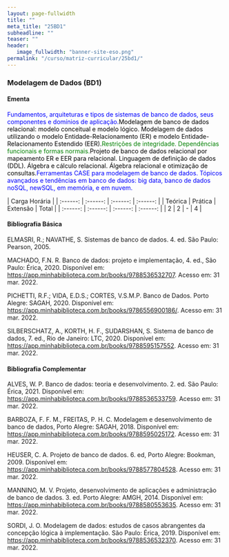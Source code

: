 ```yaml
---
layout: page-fullwidth
title: ""
meta_title: "25BD1"
subheadline: ""
teaser: ""
header:
   image_fullwidth: "banner-site-eso.png"
permalink: "/curso/matriz-curricular/25bd1/"
---
```


### **Modelagem de Dados (BD1)**

#### **Ementa**

<class style="color: blue">Fundamentos, arquiteturas e tipos de sistemas de banco de dados, seus componentes e domínios de aplicação.</class><class style="color: black">Modelagem de banco de dados relacional: modelo conceitual e modelo lógico. Modelagem de dados utilizando o modelo Entidade-Relacionamento (ER) e modelo Entidade-Relacionamento Estendido (EER).</class><class style="color: green">Restrições de integridade. Dependências funcionais e formas normais.</class><class style="color: black">Projeto de banco de dados relacional por mapeamento ER e EER para relacional. Linguagem de definição de dados (DDL). Álgebra e cálculo relacional. Álgebra relacional e otimização de consultas.</class><class style="color: blue">Ferramentas CASE para modelagem de banco de dados. Tópicos avançados e tendências em banco de dados: big data, banco de dados noSQL, newSQL, em memória, e em nuvem.</class>

| Carga Horária | 
| :------: | :------: | :------: | :------: |
| Teórica | Prática | Extensão | Total |
| :------: | :------: | :------: | :------: |
| 2 | 2 | - | 4 |

#### **Bibliografia Básica** 

ELMASRI, R.; NAVATHE, S. Sistemas de banco de dados. 4. ed. São Paulo: Pearson, 2005. 

MACHADO, F.N. R. Banco de dados: projeto e implementação, 4. ed., São Paulo: Érica, 2020. Disponível em: https://app.minhabiblioteca.com.br/books/9788536532707. Acesso em: 31 mar. 2022. 

PICHETTI, R.F.; VIDA, E.D.S.; CORTES, V.S.M.P. Banco de Dados. Porto Alegre: SAGAH, 2020. Disponível em: https://app.minhabiblioteca.com.br/books/9786556900186/. Acesso em: 31 mar. 2022. 

SILBERSCHATZ, A., KORTH, H. F., SUDARSHAN, S. Sistema de banco de dados, 7. ed., Rio de Janeiro: LTC, 2020. Disponível em: https://app.minhabiblioteca.com.br/books/9788595157552. Acesso em: 31 mar. 2022. 

#### **Bibliografia Complementar**

ALVES, W. P. Banco de dados: teoria e desenvolvimento. 2. ed. São Paulo: Érica, 2021. Disponível em: https://app.minhabiblioteca.com.br/books/9788536533759. Acesso em: 31 mar. 2022. 

BARBOZA, F. F. M., FREITAS, P. H. C. Modelagem e desenvolvimento de banco de dados, Porto Alegre: SAGAH, 2018. Disponível em: https://app.minhabiblioteca.com.br/books/9788595025172. Acesso em: 31 mar. 2022. 

HEUSER, C. A. Projeto de banco de dados. 6. ed, Porto Alegre: Bookman, 2009. Disponível em: https://app.minhabiblioteca.com.br/books/9788577804528. Acesso em: 31 mar. 2022. 

MANNINO, M. V. Projeto, desenvolvimento de aplicações e administração de banco de dados. 3. ed. Porto Alegre: AMGH, 2014. Disponível em: https://app.minhabiblioteca.com.br/books/9788580553635. Acesso em: 31 mar. 2022. 

SORDI, J. O. Modelagem de dados: estudos de casos abrangentes da concepção lógica à implementação. São Paulo: Érica, 2019. Disponível em: https://app.minhabiblioteca.com.br/books/9788536532370. Acesso em: 31 mar. 2022. 
